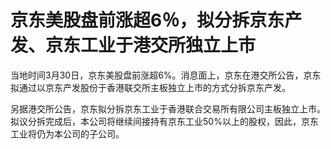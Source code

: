 # 京东美股盘前涨超6％，拟分拆京东产发、京东工业于港交所独立上市

当地时间3月30日，京东美股盘前涨超6%。消息面上，京东在港交所公告，京东拟通过以京东产发股份于香港联交所主板独立上市的方式分拆京东产发。

另据港交所公告，京东拟分拆京东工业于香港联合交易所有限公司主板独立上市。拟议分拆完成后，本公司将继续间接持有京东工业50%以上的股权，因此，京东工业将仍为本公司的子公司。

